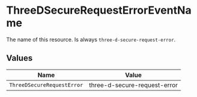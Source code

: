 # ThreeDSecureRequestErrorEventName

The name of this resource. Is always `three-d-secure-request-error`.


## Values

| Name                         | Value                        |
| ---------------------------- | ---------------------------- |
| `ThreeDSecureRequestError`   | three-d-secure-request-error |